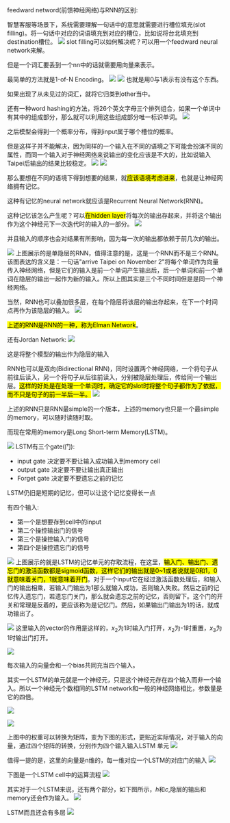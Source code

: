feedward netword(前馈神经网络)与RNN的区别:

智慧客服等场景下，系统需要理解一句话中的意思就需要进行槽位填充(slot filling)。将一句话中对应的词语填充到对应的槽位，比如说将台北填充到destination槽位。
![](images/2023-03-26-22-32-57.png)
slot filling可以如何解决呢？可以用一个feedward neural network来解。

但是一个词汇要丢到一个nn中的话就需要用向量来表示。

最简单的方法就是1-of-N Encoding。
![](images/2023-03-26-22-20-49.png)
![](images/image.png.png)
也就是用0与1表示有没有这个东西。

如果出现了从未见过的词汇，就将它归类到other当中。

还有一种word hashing的方法，将26个英文字母三个排列组合，如果一个单词中有其中的组成部分，那么就可以利用这些组成部分唯一标识单词。
![](images/2023-03-26-22-33-54.png)

之后模型会得到一个概率分布，得到input属于哪个槽位的概率。

但是这样子并不能解决，因为同样的一个输入在不同的语境之下可能会扮演不同的属性，而同一个输入对于神经网络来说输出的变化应该是不大的，比如说输入Taipei后输出的结果比较稳定。
![](images/2023-03-26-22-38-58.png)
![](images/2023-03-26-22-39-06.png)

那么要想在不同的语境下得到想要的结果，就<mark>应该语境考虑进来</mark>，也就是让神经网络拥有记忆。

这种有记忆的neural network就应该是Recurrent Neural Network(RNN)。

这种记忆该怎么产生呢？可以<mark>在hidden layer</mark>将每次的输出存起来，并将这个输出作为这个神经元下一次迭代时的输入的一部分。
![](images/2023-03-26-22-49-59.png)

并且输入的顺序也会对结果有所影响，因为每一次的输出都依赖于前几次的输出。

![](images/2023-03-26-22-55-39.png)
上图展示的是单隐层的RNN，值得注意的是，这是一个RNN而不是三个RNN。该图表达的含义是：一句话"arrive Taipei on November 2"将每个单词作为向量传入神经网络，但是它们的输入是前一个单词产生输出后，后一个单词和前一个单词在隐层的输出一起作为新的输入。所以上图其实是三个不同时间但是是同一个神经网络。

当然，RNN也可以叠加很多层，在每个隐层将该层的输出存起来，在下一个时间点再作为该隐层的输入。
![](images/2023-03-27-10-03-31.png)

<mark>上述的RNN是RNN的一种，称为Elman Network</mark>。

还有Jordan Network:
![](images/2023-03-27-10-05-39.png)

这是将整个模型的输出作为隐层的输入

RNN也可以是双向(Bidirectional RNN)，同时设置两个神经网络，一个将句子从前往后读入，另一个将句子从后往前读入，分别被隐层处理后，传给同一个输出层。<mark>这样的好处是在处理一个单词时，确定它的slot时将整个句子都作为了依据，而不只是句子的前一半后一半。</mark>
![](images/2023-03-27-10-06-11.png)

上述的RNN只是RNN最simple的一个版本，上述的memory也只是一个最simple的memory，可以随时读随时取。

而现在常用的memory是Long Short-term Memory(LSTM)。

![](images/2023-03-27-10-21-09.png)
LSTM有三个gate(门):
- input gate
    决定要不要让输入成功输入到memory cell
- output gate
    决定要不要让输出真正输出
- Forget gate
    决定要不要遗忘之前的记忆

LSTM仍旧是短期的记忆，但可以让这个记忆变得长一点
  
有四个输入:
- 第一个是想要存到cell中的input
- 第二个操控输出门的信号
- 第三个是操控输入门的信号
- 第四个是操控遗忘门的信号

![](images/2023-03-27-11-38-34.png)
上图展示的就是LSTM的记忆单元的存取流程，在这里，<mark>输入门、输出门、遗忘门的激活函数都是sigmoid函数，这样它们的输出就是0~1或者说就是0和1，0就意味着关门，1就意味着开门</mark>。对于一个input它在经过激活函数处理后，和输入门的输出相乘，若输入门输出为1那么就输入成功，否则输入失败。然后之前的记忆传入遗忘门，若遗忘门关门，那么就会遗忘之前的记忆，否则留下。这个门的开关和常理是反着的，更应该称为是记忆门。然后，如果输出门输出为1的话，就成功输出了。

![](images/2023-03-27-14-09-18.png)
这里输入的vector的作用是这样的，$x_2$为1时输入门打开，$x_2$为-1时重置，$x_3$为1时输出门打开。

![](images/2023-03-27-14-23-24.png)

每次输入的向量会和一个bias共同充当四个输入。

其实一个LSTM的单元就是一个神经元，只是这个神经元存在四个输入而非一个输入。所以一个神经元个数相同的LSTM network和一般的神经网络相比，参数量是它的四倍。

![](images/2023-03-27-14-25-20.png)

![](images/2023-03-27-14-25-36.png)

上图中的权重可以转换为矩阵，变为下图的形式，更贴近实际情况，对于输入的向量，通过四个矩阵的转换，分别作为四个输入输入LSTM 单元
![](images/2023-03-27-15-11-36.png)

值得一提的是，这里的向量是n维的，每一维对应一个LSTM的对应门的输入
![](images/2023-03-27-15-15-48.png)

下图是一个LSTM cell中的运算流程
![](images/2023-03-27-15-16-18.png)

其实对于一个LSTM来说，还有两个部分，如下图所示，$h$和$c$,隐层的输出和memory还会作为输入。
![](images/2023-03-27-15-16-34.png)

LSTM而且还会有多层
![](images/2023-03-27-15-19-30.png)